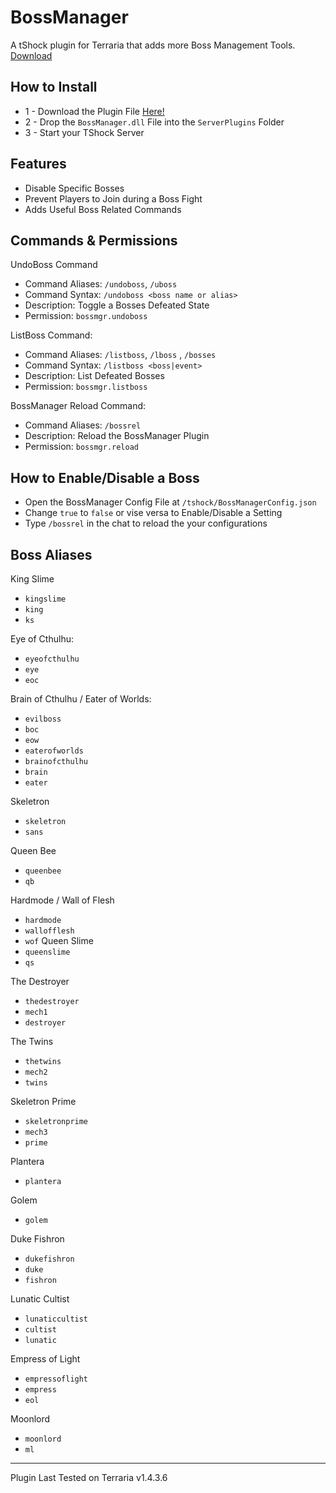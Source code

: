 # BossManager
A tShock plugin for Terraria that adds more Boss Management Tools. [Download](https://github.com/Ozz5581/BossManager/releases/download/main/BossManager.dll)

## How to Install
- 1 - Download the Plugin File [ Here!](https://github.com/Ozz5581/BossManager/releases/download/main/BossManager.dll)
- 2 - Drop the `BossManager.dll` File into the `ServerPlugins` Folder
- 3 - Start your TShock Server

## Features
- Disable Specific Bosses
- Prevent Players to Join during a Boss Fight
- Adds Useful Boss Related Commands

## Commands & Permissions 
UndoBoss Command
- Command Aliases: ` /undoboss `, ` /uboss `
- Command Syntax: ` /undoboss <boss name or alias> `
- Description: Toggle a Bosses Defeated State
- Permission: ` bossmgr.undoboss `

ListBoss Command: 
- Command Aliases: ` /listboss `, ` /lboss ` , ` /bosses `
- Command Syntax: ` /listboss <boss|event> `
- Description: List Defeated Bosses
- Permission: ` bossmgr.listboss `

BossManager Reload Command: 
- Command Aliases: ` /bossrel `
- Description: Reload the BossManager Plugin
- Permission: ` bossmgr.reload `

## How to Enable/Disable a Boss
- Open the BossManager Config File at `/tshock/BossManagerConfig.json`
- Change `true` to `false` or vise versa to Enable/Disable a Setting
- Type ` /bossrel ` in the chat to reload the your configurations 


## Boss Aliases

King Slime
- ` kingslime `
- ` king `
- ` ks `

Eye of Cthulhu: 
- ` eyeofcthulhu `
- ` eye `
- ` eoc `

Brain of Cthulhu / Eater of Worlds:
- ` evilboss `
- ` boc `
- ` eow `
- ` eaterofworlds `
- ` brainofcthulhu `
- ` brain `
- ` eater `

Skeletron
- ` skeletron `
- ` sans `

Queen Bee
- ` queenbee `
- ` qb `

Hardmode / Wall of Flesh
- ` hardmode `
- ` wallofflesh `
- ` wof `
Queen Slime
- ` queenslime `
- ` qs `

The Destroyer
- ` thedestroyer `
- ` mech1 `
- ` destroyer `

The Twins
- ` thetwins `
- ` mech2 `
- ` twins `

Skeletron Prime
- ` skeletronprime `
- ` mech3 `
- ` prime `

Plantera
- ` plantera `

Golem
- ` golem `

Duke Fishron
- ` dukefishron `
- ` duke `
- ` fishron `

Lunatic Cultist
- ` lunaticcultist `
- ` cultist `
- ` lunatic `

Empress of Light
- ` empressoflight `
- ` empress `
- ` eol `

Moonlord
- ` moonlord `
- ` ml `

----

Plugin Last Tested on Terraria v1.4.3.6
